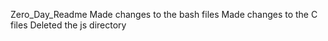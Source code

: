 Zero_Day_Readme
Made changes to the bash files
Made changes to the C files
Deleted the js directory
